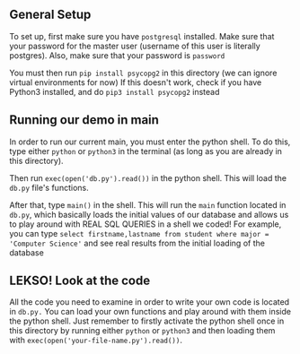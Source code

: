 ## General Setup

To set up, first make sure you have `postgresql` installed. Make sure that your password for the master
user (username of this user is literally postgres). Also, make sure that your password is `password`

You must then run `pip install psycopg2` in this directory (we can ignore virtual environments for now)
If this doesn't work, check if you have Python3 installed, and do `pip3 install psycopg2` instead


## Running our demo in main

In order to run our current main, you must enter the python shell. To do this, type either `python` or
`python3` in the terminal (as long as you are already in this directory).

Then run `exec(open('db.py').read())` in the python shell. This will load the `db.py` file's functions.

After that, type `main()` in the shell. This will run the `main` function located in `db.py`, which basically
loads the initial values of our database and allows us to play around with REAL SQL QUERIES in a shell we coded! For example, you can type `select firstname,lastname from student where major = 'Computer Science'` and see real results from the initial loading of the database

## LEKSO! Look at the code

All the code you need to examine in order to write your own code is located in `db.py.` You can load your own functions and play around with them inside the python shell. Just remember to firstly activate the python shell once in this directory by running either `python` or `python3` and then loading them with `exec(open('your-file-name.py').read())`.
